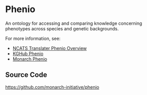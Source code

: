 # Phenio

An ontology for accessing and comparing knowledge concerning phenotypes across species and genetic backgrounds.

For more information, see:  

- [NCATS Translater Phenio Overview](https://github.com/NCATSTranslator/Translator-All/wiki/phenio)
- [KGHub Phenio](https://github.com/Knowledge-Graph-Hub/kg-phenio)  
- [Monarch Phenio](https://github.com/monarch-initiative/phenio)

## Source Code

https://github.com/monarch-initiative/phenio